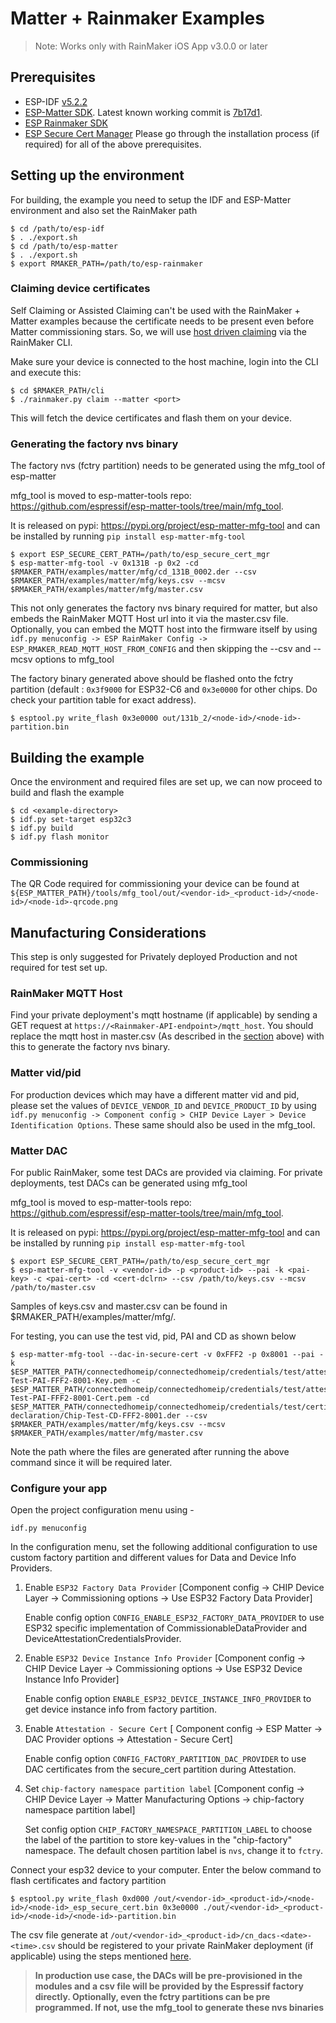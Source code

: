 # Matter + Rainmaker Examples

> Note: Works only with RainMaker iOS App v3.0.0 or later

## Prerequisites

- ESP-IDF [v5.2.2](https://github.com/espressif/esp-idf/releases/v5.2.2)
- [ESP-Matter SDK](https://github.com/espressif/esp-matter). Latest known working commit is [7b17d1](https://github.com/espressif/esp-matter/tree/7b17d1683163557d206536f17f5b016104e53029).
- [ESP Rainmaker SDK](https://github.com/espressif/esp-rainmaker)
- [ESP Secure Cert Manager](https://github.com/espressif/esp_secure_cert_mgr)
Please go through the installation process (if required) for all of the above prerequisites.

## Setting up the environment
For building, the example you need to setup the IDF and ESP-Matter environment and also set the RainMaker path

```
$ cd /path/to/esp-idf
$ . ./export.sh
$ cd /path/to/esp-matter
$ . ./export.sh
$ export RMAKER_PATH=/path/to/esp-rainmaker
```

### Claiming device certificates

Self Claiming or Assisted Claiming can't be used with the RainMaker + Matter examples because the certificate needs to be present even before Matter commissioning stars.
So, we will use [host driven claiming](https://rainmaker.espressif.com/docs/claiming#host-driven-claiming) via the RainMaker CLI.

Make sure your device is connected to the host machine, login into the CLI and execute this:

```
$ cd $RMAKER_PATH/cli
$ ./rainmaker.py claim --matter <port>
```

This will fetch the device certificates and flash them on your device.

### Generating the factory nvs binary

The factory nvs (fctry partition) needs to be generated using the mfg_tool of esp-matter

mfg_tool is moved to esp-matter-tools repo: https://github.com/espressif/esp-matter-tools/tree/main/mfg_tool.

It is released on pypi: https://pypi.org/project/esp-matter-mfg-tool and can be installed by running `pip install esp-matter-mfg-tool`

```
$ export ESP_SECURE_CERT_PATH=/path/to/esp_secure_cert_mgr
$ esp-matter-mfg-tool -v 0x131B -p 0x2 -cd $RMAKER_PATH/examples/matter/mfg/cd_131B_0002.der --csv $RMAKER_PATH/examples/matter/mfg/keys.csv --mcsv $RMAKER_PATH/examples/matter/mfg/master.csv
```

This not only generates the factory nvs binary required for matter, but also embeds the RainMaker MQTT Host url into it via the master.csv file. Optionally, you can embed the MQTT host into the firmware itself by using `idf.py menuconfig -> ESP RainMaker Config -> ESP_RMAKER_READ_MQTT_HOST_FROM_CONFIG` and then skipping the --csv and --mcsv options to mfg_tool

The factory binary generated above should be flashed onto the fctry partition (default : `0x3f9000` for ESP32-C6 and `0x3e0000` for other chips. Do check your partition table for exact address).

```
$ esptool.py write_flash 0x3e0000 out/131b_2/<node-id>/<node-id>-partition.bin
```

## Building the example

Once the environment and required files are set up, we can now proceed to build and flash the example

```
$ cd <example-directory>
$ idf.py set-target esp32c3
$ idf.py build
$ idf.py flash monitor
```

### Commissioning
The QR Code required for commissioning your device can be found at `${ESP_MATTER_PATH}/tools/mfg_tool/out/<vendor-id>_<product-id>/<node-id>/<node-id>-qrcode.png`


## Manufacturing Considerations

This step is only suggested for Privately deployed Production and not required for test set up.

### RainMaker MQTT Host

Find your private deployment's mqtt hostname (if applicable) by sending a GET request at `https://<Rainmaker-API-endpoint>/mqtt_host`. You should replace the mqtt host in master.csv (As described in the [section](#generating-the-factory-nvs-binary) above) with this to generate the factory nvs binary.

### Matter vid/pid

For production devices which may have a different matter vid and pid, please set the values of `DEVICE_VENDOR_ID` and `DEVICE_PRODUCT_ID` by using `idf.py menuconfig -> Component config > CHIP Device Layer > Device Identification Options`. These same should also be used in the mfg_tool.

### Matter DAC

For public RainMaker, some test DACs are provided via claiming. For private deployments, test DACs can be generated using mfg_tool

mfg_tool is moved to esp-matter-tools repo: https://github.com/espressif/esp-matter-tools/tree/main/mfg_tool.

It is released on pypi: https://pypi.org/project/esp-matter-mfg-tool and can be installed by running `pip install esp-matter-mfg-tool`

```
$ export ESP_SECURE_CERT_PATH=/path/to/esp_secure_cert_mgr
$ esp-matter-mfg-tool -v <vendor-id> -p <product-id> --pai -k <pai-key> -c <pai-cert> -cd <cert-dclrn> --csv /path/to/keys.csv --mcsv /path/to/master.csv
```

Samples of keys.csv and master.csv can be found in $RMAKER_PATH/examples/matter/mfg/.


For testing, you can use the test vid, pid, PAI and CD as shown below

```
$ esp-matter-mfg-tool --dac-in-secure-cert -v 0xFFF2 -p 0x8001 --pai -k $ESP_MATTER_PATH/connectedhomeip/connectedhomeip/credentials/test/attestation/Chip-Test-PAI-FFF2-8001-Key.pem -c $ESP_MATTER_PATH/connectedhomeip/connectedhomeip/credentials/test/attestation/Chip-Test-PAI-FFF2-8001-Cert.pem -cd $ESP_MATTER_PATH/connectedhomeip/connectedhomeip/credentials/test/certification-declaration/Chip-Test-CD-FFF2-8001.der --csv $RMAKER_PATH/examples/matter/mfg/keys.csv --mcsv $RMAKER_PATH/examples/matter/mfg/master.csv
```

Note the path where the files are generated after running the above command since it will be required later.

### Configure your app
Open the project configuration menu using -

```
idf.py menuconfig
```
In the configuration menu, set the following additional configuration to use custom factory partition and different values for Data and Device Info Providers.

1. Enable `ESP32 Factory Data Provider` [Component config → CHIP Device Layer → Commissioning options → Use ESP32 Factory Data Provider]

    Enable config option `CONFIG_ENABLE_ESP32_FACTORY_DATA_PROVIDER`
    to use ESP32 specific implementation of CommissionableDataProvider and DeviceAttestationCredentialsProvider.

2. Enable `ESP32 Device Instance Info Provider` [Component config → CHIP Device Layer → Commissioning options → Use ESP32 Device Instance Info Provider]

    Enable config option `ENABLE_ESP32_DEVICE_INSTANCE_INFO_PROVIDER`
    to get device instance info from factory partition.

3. Enable `Attestation - Secure Cert` [ Component config → ESP Matter → DAC Provider options → Attestation - Secure Cert]

    Enable config option `CONFIG_FACTORY_PARTITION_DAC_PROVIDER` to use DAC certificates from the secure_cert partition during Attestation.

4. Set `chip-factory namespace partition label` [Component config → CHIP Device Layer → Matter Manufacturing Options → chip-factory namespace partition label]

    Set config option `CHIP_FACTORY_NAMESPACE_PARTITION_LABEL`
    to choose the label of the partition to store key-values in the "chip-factory" namespace. The default chosen partition label is `nvs`, change it to `fctry`.


Connect your esp32 device to your computer. Enter the below command to flash certificates and factory partition
```
$ esptool.py write_flash 0xd000 /out/<vendor-id>_<product-id>/<node-id>/<node-id>_esp_secure_cert.bin 0x3e0000 ./out/<vendor-id>_<product-id>/<node-id>/<node-id>-partition.bin
```

The csv file generate at `/out/<vendor-id>_<product-id>/cn_dacs-<date>-<time>.csv` should be registered to your private RainMaker deployment (if applicable) using the steps mentioned [here](https://github.com/espressif/esp-rainmaker-admin-cli#register-device-certificates).

> **In production use case, the DACs will be pre-provisioned in the modules and a csv file will be provided by the Espressif factory directly. Optionally, even the fctry partitions can be pre programmed. If not, use the mfg_tool to generate these nvs binaries**
